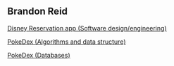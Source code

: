 ## Brandon Reid

[Disney Reservation app (Software design/engineering)](https://github.com/Ziggus/DisneyReservationsCheckerApp)

[PokeDex (Algorithms and data structure)](pokedex.html)

[PokeDex (Databases)]()

